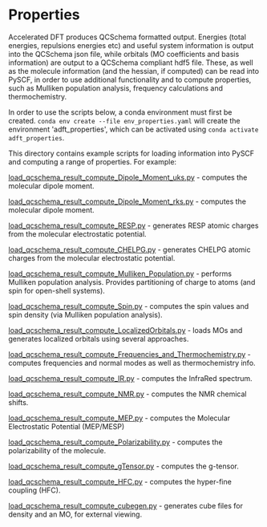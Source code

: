 # Properties 
Accelerated DFT produces QCSchema formatted output. Energies (total energies, repulsions energies etc) and useful system information is output into the QCSchema json file, while orbitals (MO coefficients and basis information) are output to a QCSchema compliant hdf5 file.
These, as well as the molecule information (and the hessian, if computed) can be read into PySCF, in order to use additional functionality and to compute properties, such as Mulliken population analysis, frequency calculations and thermochemistry.    

In order to use the scripts below, a conda environment must first be created.  `conda env create --file env_properties.yaml` will create the environment 'adft_properties', which can be activated using `conda activate adft_properties`.

This directory contains example scripts for loading information into PySCF and computing a range of properties. For example:
 

[load_qcschema_result_compute_Dipole_Moment_uks.py](./load_qcschema_result_compute_Dipole_Moment_uks.py) - computes the molecular dipole moment.

[load_qcschema_result_compute_Dipole_Moment_rks.py](./load_qcschema_result_compute_Dipole_Moment_rks.py) - computes the molecular dipole moment.

[load_qcschema_result_compute_RESP.py](./load_qcschema_result_compute_RESP.py) - generates RESP atomic charges from the molecular electrostatic potential.

[load_qcschema_result_compute_CHELPG.py](./load_qcschema_result_compute_CHELPG.py) - generates CHELPG atomic charges from the molecular electrostatic potential.

[load_qcschema_result_compute_Mulliken_Population.py](./load_qcschema_result_compute_Mulliken_Population.py) - performs Mulliken population analysis. Provides partitioning of charge to atoms (and spin for open-shell systems).

[load_qcschema_result_compute_Spin.py](./load_qcschema_result_compute_Spin.py) - computes the spin values and spin density (via Mulliken population analysis).  

[load_qcschema_result_compute_LocalizedOrbitals.py](./load_qcschema_result_compute_LocalizedOrbitals.py) - loads MOs and generates localized orbitals using several approaches.

[load_qcschema_result_compute_Frequencies_and_Thermochemistry.py](./load_qcschema_result_compute_Frequencies_and_Thermochemistry.py) - computes frequencies and normal modes as well as thermochemistry info.

[load_qcschema_result_compute_IR.py](./load_qcschema_result_compute_IR.py) - computes the InfraRed spectrum.

[load_qcschema_result_compute_NMR.py](./load_qcschema_result_compute_NMR.py) - computes the NMR chemical shifts.

[load_qcschema_result_compute_MEP.py](./load_qcschema_result_compute_MEP.py) - computes the Molecular Electrostatic Potential (MEP/MESP)

[load_qcschema_result_compute_Polarizability.py](./load_qcschema_result_compute_Polarizability.py) - computes the  polarizability of the molecule.

[load_qcschema_result_compute_gTensor.py](./load_qcschema_result_compute_gTensor.py) - computes the g-tensor.

[load_qcschema_result_compute_HFC.py](./load_qcschema_result_compute_HFC.py) - computes the hyper-fine coupling (HFC).

[load_qcschema_result_compute_cubegen.py](load_qcschema_result_compute_cubegen.py) - generates cube files for density and an MO, for external viewing.







